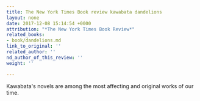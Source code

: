```yaml
---
title: The New York Times Book review kawabata dandelions
layout: none
date: 2017-12-08 15:14:54 +0000
attribution: "*The New York Times Book Review*"
related_books:
- book/dandelions.md
link_to_original: ''
related_author: ''
nd_author_of_this_review: ''
weight: ''

---
```

Kawabata's novels are among the most affecting and original works of our time.